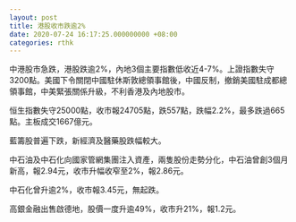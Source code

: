 ```yaml
---
layout: post
title: 港股收市跌逾2%
date: 2020-07-24 16:17:25.000000000 +08:00
categories: rthk
---
```


中港股市急跌，港股跌逾2%，內地3個主要指數低收近4-7%。上證指數失守3200點。美國下令關閉中國駐休斯敦總領事館後，中國反制，撤銷美國駐成都總領事館，中美緊張關係升級，不利香港及內地股市。

恒生指數失守25000點，收市報24705點，跌557點，跌幅2.2%，最多跌過665點。主板成交1667億元。

藍籌股普遍下跌，新經濟及醫藥股跌幅較大。

中石油及中石化向國家管網集團注入資產，兩隻股份走勢分化，中石油曾創3個月新高，報2.94元，收市升幅收窄至2%，報2.86元。

中石化曾升逾2%，收市報3.45元，無起跌。

高銀金融出售啟德地，股價一度升逾49%，收市升21%，報1.2元。

